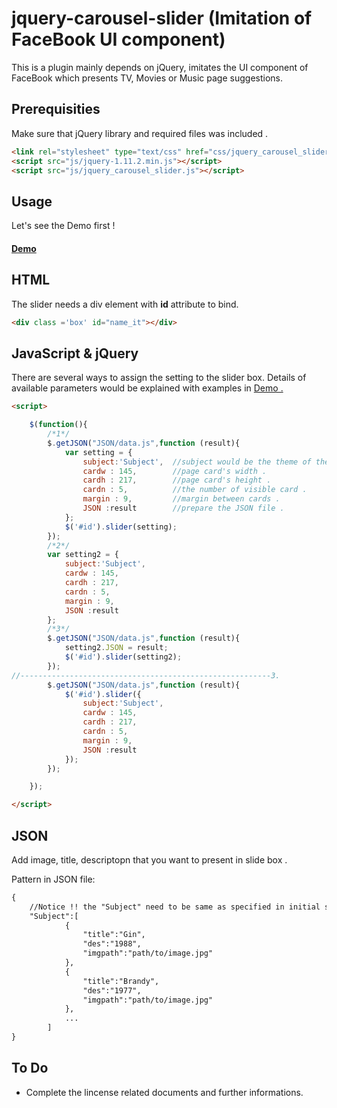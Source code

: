 # jquery-carousel-slider (Imitation of FaceBook UI component)

This is a plugin mainly depends on jQuery, imitates the UI component of FaceBook which presents TV, Movies or Music page suggestions.

## Prerequisities

Make sure that jQuery library and required files was included .

```html
<link rel="stylesheet" type="text/css" href="css/jquery_carousel_slider.css">
<script src="js/jquery-1.11.2.min.js"></script>
<script src="js/jquery_carousel_slider.js"></script>
```


## Usage
Let's see the Demo first !
#### [Demo](http://carr1005.github.io/)

## HTML
The slider needs a div element with **id** attribute to bind.

```html
<div class ='box' id="name_it"></div>
```

## JavaScript & jQuery
There are several ways to assign the setting to the slider box.
Details of available parameters would be explained with examples in [Demo .](http://carr1005.github.io/)
```html
<script>

	$(function(){
		/*1*/
		$.getJSON("JSON/data.js",function (result){
			var setting = {
				subject:'Subject',	//subject would be the theme of the slide box . 
				cardw : 145,		//page card's width .
				cardh : 217,		//page card's height .
				cardn : 5,			//the number of visible card .
				margin : 9,			//margin between cards .
				JSON :result		//prepare the JSON file .
			};
			$('#id').slider(setting);
		});
		/*2*/
		var setting2 = {
			subject:'Subject',
			cardw : 145,	
			cardh : 217,
			cardn : 5,		
			margin : 9,		
			JSON :result
		};
		/*3*/
		$.getJSON("JSON/data.js",function (result){
			setting2.JSON = result;
			$('#id').slider(setting2);
		});
//--------------------------------------------------------3.
		$.getJSON("JSON/data.js",function (result){
			$('#id').slider({
				subject:'Subject',
				cardw : 145,	
				cardh : 217,
				cardn : 5,		
				margin : 9,
				JSON :result
			});
		});

	});

</script>
```
## JSON
Add image, title, descriptopn that you want to present in slide box .

Pattern in JSON file:
```html
{
	//Notice !! the "Subject" need to be same as specified in initial setting .
	"Subject":[
			{
	            "title":"Gin",
	            "des":"1988",
	            "imgpath":"path/to/image.jpg"
	        },
	        {
	            "title":"Brandy",
	            "des":"1977",
	            "imgpath":"path/to/image.jpg"
	        },
	        ...
        ]
}
```
## To Do
* Complete the lincense related documents and further informations.
